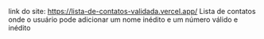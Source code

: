 link do site: https://lista-de-contatos-validada.vercel.app/
Lista de contatos onde o usuário pode adicionar um nome inédito e um número válido e inédito
